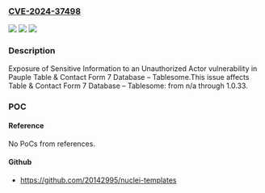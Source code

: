 ### [CVE-2024-37498](https://cve.mitre.org/cgi-bin/cvename.cgi?name=CVE-2024-37498)
![](https://img.shields.io/static/v1?label=Product&message=Table%20%26%20Contact%20Form%207%20Database%20%E2%80%93%20Tablesome&color=blue)
![](https://img.shields.io/static/v1?label=Version&message=n%2Fa&color=blue)
![](https://img.shields.io/static/v1?label=Vulnerability&message=CWE-200%20Exposure%20of%20Sensitive%20Information%20to%20an%20Unauthorized%20Actor&color=brighgreen)

### Description

Exposure of Sensitive Information to an Unauthorized Actor vulnerability in Pauple Table & Contact Form 7 Database – Tablesome.This issue affects Table & Contact Form 7 Database – Tablesome: from n/a through 1.0.33.

### POC

#### Reference
No PoCs from references.

#### Github
- https://github.com/20142995/nuclei-templates

